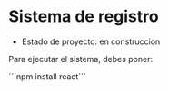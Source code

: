<h1>Sistema de registro</h1>

- Estado de proyecto: en construccion

Para ejecutar el sistema, debes poner:

´´´npm install react´´´
